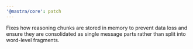```yaml
---
'@mastra/core': patch
---
```


Fixes how reasoning chunks are stored in memory to prevent data loss and ensure they are consolidated as single message parts rather than split into word-level fragments.
